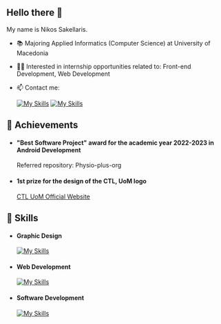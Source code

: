 ## Hello there 👋

My name is Nikos Sakellaris.

- :books: Majoring Applied Informatics (Computer Science) at University of Macedonia
- 🧑‍💻 Interested in internship opportunities related to:
    Front-end Development,
    Web Development 
- 📫 Contact me:

  [![My Skills](https://skillicons.dev/icons?i=linkedin)](https://www.linkedin.com/in/nikos-sakell/)
  [![My Skills](https://skillicons.dev/icons?i=gmail)](mailto:sakellarnikos@gmail.com)

## 🥇 Achievements

- #### "Best Software Project" award for the academic year 2022-2023 in Android Development
  Referred repository: Physio-plus-org

- #### 1st prize for the design of the CTL, UoM logo
  [CTL UoM Official Website](https://ctl.uom.gr/)

## 🦾 Skills
- #### Graphic Design

  [![My Skills](https://skillicons.dev/icons?i=ps,xd)](https://skillicons.dev)

- #### Web Development

  [![My Skills](https://skillicons.dev/icons?i=html,css,bootstrap)](https://skillicons.dev)

- #### Software Development

  [![My Skills](https://skillicons.dev/icons?i=java,c,eclipse,androidstudio)](https://skillicons.dev)

